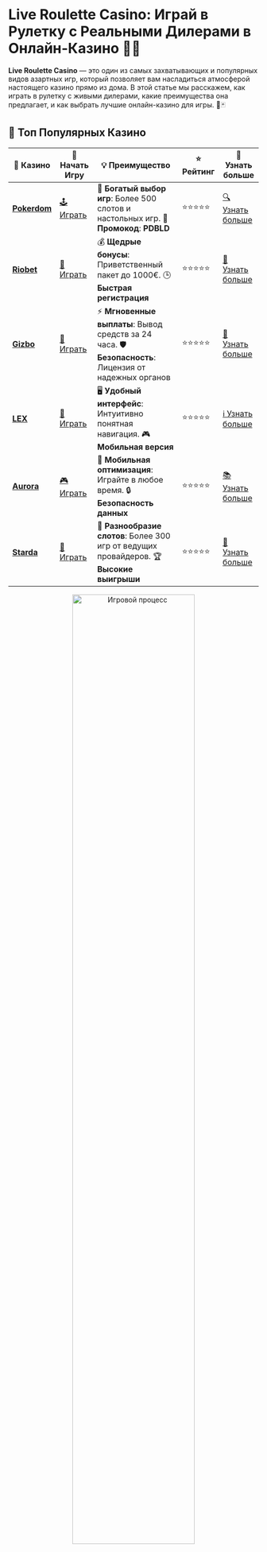 # Live Roulette Casino: Играй в Рулетку с Реальными Дилерами в Онлайн-Казино 🎡💸

**Live Roulette Casino** — это один из самых захватывающих и популярных видов азартных игр, который позволяет вам насладиться атмосферой настоящего казино прямо из дома. В этой статье мы расскажем, как играть в рулетку с живыми дилерами, какие преимущества она предлагает, и как выбрать лучшие онлайн-казино для игры. 🎰🃏

## 🌟 Топ Популярных Казино

| 🎲 **Казино** | 🔗 **Начать Игру** | 💡 **Преимущество** | ⭐ **Рейтинг** | 🔗 **Узнать больше** |
|--------------|---------------------|---------------------|----------------|----------------------|
| [**Pokerdom**](https://brandplay.link/4k77v2yx) | [🕹️ Играть](https://brandplay.link/4k77v2yx) | 🎉 **Богатый выбор игр**: Более 500 слотов и настольных игр. 🎁 **Промокод**: **PDBLD** | ⭐⭐⭐⭐⭐ | [🔍 Узнать больше](https://brandplay.link/4k77v2yx) |
| [**Riobet**](https://brandplay.link/7xBLTPyj) | [🎰 Играть](https://brandplay.link/7xBLTPyj) | 💰 **Щедрые бонусы**: Приветственный пакет до 1000€. 🕒 **Быстрая регистрация** | ⭐⭐⭐⭐⭐ | [📖 Узнать больше](https://brandplay.link/7xBLTPyj) |
| [**Gizbo**](https://brandplay.link/bprXw4YV) | [🎲 Играть](https://brandplay.link/bprXw4YV) | ⚡ **Мгновенные выплаты**: Вывод средств за 24 часа. 🛡️ **Безопасность**: Лицензия от надежных органов | ⭐⭐⭐⭐⭐ | [📝 Узнать больше](https://brandplay.link/bprXw4YV) |
| [**LEX**](https://brandplay.link/zW4hdDFV) | [🤑 Играть](https://brandplay.link/zW4hdDFV) | 🖥️ **Удобный интерфейс**: Интуитивно понятная навигация. 🎮 **Мобильная версия** | ⭐⭐⭐⭐⭐ | [ℹ️ Узнать больше](https://brandplay.link/zW4hdDFV) |
| [**Aurora**](https://10trafic-stat2.com/click/668546556bcc6313411604bd/6766/13032/subaccount) | [🎮 Играть](https://10trafic-stat2.com/click/668546556bcc6313411604bd/6766/13032/subaccount) | 📱 **Мобильная оптимизация**: Играйте в любое время. 🔒 **Безопасность данных** | ⭐⭐⭐⭐⭐ | [📚 Узнать больше](https://10trafic-stat2.com/click/668546556bcc6313411604bd/6766/13032/subaccount) |
| [**Starda**](https://brandplay.link/fB7xwRFL) | [🎯 Играть](https://brandplay.link/fB7xwRFL) | 🎰 **Разнообразие слотов**: Более 300 игр от ведущих провайдеров. 🏆 **Высокие выигрыши** | ⭐⭐⭐⭐⭐ | [🔎 Узнать больше](https://brandplay.link/fB7xwRFL) |

<div align="center">
    <img src="https://i.pinimg.com/originals/1d/b3/25/1db325483acbe642c6d4e6fdd73a4988.gif" alt="Игровой процесс" width="70%">
</div>

## 💎 Лучшие Бонусы и Акции

| 🎲 **Казино** | 🔗 **Начать Игру** | 💡 **Преимущество** | ⭐ **Рейтинг** | 🔗 **Узнать больше** |
|--------------|---------------------|---------------------|----------------|----------------------|
| [**Kometa**](https://brandplay.link/8ZymQJV8) | [🎰 Играть](https://brandplay.link/8ZymQJV8) | 🎁 **Эксклюзивные бонусы**: Регулярные акции и промо. 🔄 **Программы лояльности** | ⭐⭐⭐⭐☆ | [🔍 Узнать больше](https://brandplay.link/8ZymQJV8) |
| [**R7**](https://brandplay.link/bMd3Yjsw) | [🕹️ Играть](https://brandplay.link/bMd3Yjsw) | 🕒 **Круглосуточная поддержка**: Всегда на связи. 💸 **Высокие лимиты** | ⭐⭐⭐⭐☆ | [📖 Узнать больше](https://brandplay.link/bMd3Yjsw) |
| [**7K**](https://brandplay.link/BvQyFShp) | [🎲 Играть](https://brandplay.link/BvQyFShp) | 🌟 **Эксклюзивные бонусы**: Только для VIP игроков. 🎉 **Сезонные акции** | ⭐⭐⭐⭐☆ | [📝 Узнать больше](https://brandplay.link/BvQyFShp) |
| [**Kent**](https://brandplay.link/Fv2WP3js) | [🤑 Играть](https://brandplay.link/Fv2WP3js) | 📈 **Высокий RTP**: Более 98%. 💼 **Профессиональная поддержка** | ⭐⭐⭐⭐☆ | [ℹ️ Узнать больше](https://brandplay.link/Fv2WP3js) |
| [**1Xslots**](https://brandplay.link/hSB1khtr) | [🎮 Играть](https://brandplay.link/hSB1khtr) | 🎉 **Множество акций**: Еженедельные бонусы и турниры. 🛡️ **Безопасность** | ⭐⭐⭐⭐☆ | [📚 Узнать больше](https://brandplay.link/hSB1khtr) |
| [**Gama**](https://brandplay.link/j6NMKsDz) | [🎯 Играть](https://brandplay.link/j6NMKsDz) | 🔍 **Интуитивный интерфейс**: Легкость использования. 🏅 **Престижные турниры** | ⭐⭐⭐⭐☆ | [🔎 Узнать больше](https://brandplay.link/j6NMKsDz) |

<div align="center">
    <img src="https://i.pinimg.com/originals/1d/b3/25/1db325483acbe642c6d4e6fdd73a4988.gif" alt="Игровой процесс" width="70%">
</div>

## 🚀 Быстрые Выигрыши и Поддержка

| 🎲 **Казино** | 🔗 **Начать Игру** | 💡 **Преимущество** | ⭐ **Рейтинг** | 🔗 **Узнать больше** |
|--------------|---------------------|---------------------|----------------|----------------------|
| [**Onion**](https://brandplay.link/zBGRVpQ9) | [🎰 Играть](https://brandplay.link/zBGRVpQ9) | 🤑 **Низкие ставки**: Идеально для начинающих. 🔄 **Быстрые выводы** | ⭐⭐⭐⭐☆ | [🔍 Узнать больше](https://brandplay.link/zBGRVpQ9) |
| [**Чемпион**](https://temon-gter.cfd/go/lRq?p80412p304504pcc44t17455) | [🕹️ Играть](https://temon-gter.cfd/go/lRq?p80412p304504pcc44t17455) | 🏅 **Лояльная программа**: Награды за активность. 🎁 **Ежемесячные бонусы** | ⭐⭐⭐⭐☆ | [📖 Узнать больше](https://temon-gter.cfd/go/lRq?p80412p304504pcc44t17455) |
| [**Vavada**](https://vavadapartner.pro/?promo=ea5c9275-6854-4505-94fc-95ab18221945-linkb2) | [🎲 Играть](https://vavadapartner.pro/?promo=ea5c9275-6854-4505-94fc-95ab18221945-linkb2) | 🚀 **Быстрая регистрация**: Начните играть мгновенно. 🔐 **Безопасные транзакции** | ⭐⭐⭐⭐☆ | [📝 Узнать больше](https://vavadapartner.pro/?promo=ea5c9275-6854-4505-94fc-95ab18221945-linkb2) |
| [**Friends**](https://gofriends.kim/linkb2) | [🤑 Играть](https://gofriends.kim/linkb2) | 🤝 **Социальные игры**: Играйте с друзьями. 🌐 **Мультиплатформенность** | ⭐⭐⭐⭐☆ | [ℹ️ Узнать больше](https://gofriends.kim/linkb2) |
| [**1WIN**](https://brandplay.link/smXVpBbG) | [🎮 Играть](https://brandplay.link/smXVpBbG) | 🏆 **Спортивные ставки**: Широкий выбор видов спорта. 💵 **Высокие коэффициенты** | ⭐⭐⭐⭐☆ | [📚 Узнать больше](https://brandplay.link/smXVpBbG) |
| [**Drip**](https://drp-ircp01.com/c07e6a3db) | [🎯 Играть](https://drp-ircp01.com/c07e6a3db) | 🌐 **Инновационные игры**: Новейшие игровые технологии. 🛡️ **Высокая безопасность** | ⭐⭐⭐⭐☆ | [🔎 Узнать больше](https://drp-ircp01.com/c07e6a3db) |
| [**JoyCasino**](https://rpc30.call2me.pro/?/ru/registration?apkpop=0&partner=p24970p3291217pc98f) | [🎰 Играть](https://rpc30.call2me.pro/?/ru/registration?apkpop=0&partner=p24970p3291217pc98f) | 🎁 **Приятные бонусы**: Ежедневные акции и подарки. 🕹️ **Разнообразие игр** | ⭐⭐⭐⭐☆ | [🔍 Узнать больше](https://rpc30.call2me.pro/?/ru/registration?apkpop=0&partner=p24970p3291217pc98f) |

<div align="center">
    <img src="https://i.pinimg.com/originals/1d/b3/25/1db325483acbe642c6d4e6fdd73a4988.gif" alt="Игровой процесс" width="70%">
</div>
---

✨ **Выбирайте лучшее казино для себя и наслаждайтесь игрой! Удачи!** ✨

## Что Такое Live Roulette? 🧐

**Live Roulette** — это онлайн-игра в рулетку с реальными дилерами, которые ведут игру в реальном времени. Игроки могут наблюдать за процессом через видеотрансляцию и делать ставки так же, как и в обычном казино. Рулетка с живыми дилерами дает возможность погрузиться в атмосферу реального казино, не выходя из дома.

В отличие от стандартных онлайн-слотов или рулетки с генератором случайных чисел, в live-рулетке результат зависит от живого дилера и настоящего колеса рулетки, что делает игру еще более увлекательной и непредсказуемой.

## Как Играть в Live Roulette? 🎡

Играть в **live roulette** несложно, но важно понимать основные правила игры и особенности работы с реальным дилером. Вот несколько шагов, которые помогут вам начать:

### 1. Выбор Казино с Живыми Дилерами 🏨

Первое, что вам нужно сделать, — это выбрать онлайн-казино, которое предлагает игру в рулетку с реальными дилерами. Обратите внимание на казино с хорошей репутацией и лицензией. Убедитесь, что казино предлагает игры от известных провайдеров, таких как Evolution Gaming или Playtech.

- **Как выбрать?** Ищите казино с разнообразными вариантами рулетки, такими как европейская, американская и французская рулетка. Также обратите внимание на качество видео и удобство интерфейса.

### 2. Выбор Стола и Дилера 🎲

После регистрации в казино вы можете выбрать стол с рулеткой. В большинстве казино есть несколько столов с различными лимитами ставок. Вы можете выбрать стол, который подходит вам по ставкам, и присоединиться к игре.

- **Как выбрать стол?** Выбирайте стол с лимитами, которые вам подходят, и следите за активностью дилера, чтобы выбрать наиболее комфортный стол для игры.

### 3. Ставки и Игровой Процесс 💵

Когда вы выбрали стол, перед вами будет виртуальный стол с колесом рулетки. Дилер будет крутить колесо, а вы должны сделать свою ставку. Возможности ставок включают ставки на отдельные числа, группы чисел, цвета и другие варианты.

- **Как сделать ставку?** Выбирайте число или сектор на виртуальном поле и ставьте соответствующую сумму. После этого дилер крутит колесо, и вы ждете, пока мячик остановится на одном из секторов.

### 4. Результаты и Выплаты 💸

После того как колесо остановится, дилер объявляет результаты. Если ваша ставка оказалась выигрышной, вы получите выплату в зависимости от того, на что вы ставили. В рулетке есть различные коэффициенты для ставок: например, ставка на одно число обычно выплачивается 35 к 1, а на красное или черное — 1 к 1.

## Виды Live Roulette в Онлайн-Казино 🎡

В разных онлайн-казино доступны разные версии **live roulette**. Вот несколько популярных типов рулетки, которые вы можете встретить:

### 1. Европейская Рулетка 🎰

Европейская рулетка — это одна из самых популярных версий игры. Она имеет 37 секторов на колесе, включая числа от 0 до 36. Рулетка с одним нулём даёт более высокие шансы на выигрыш для игроков по сравнению с американской версией.

- **Особенности**: Один ноль (0), что снижает преимущество казино.

### 2. Американская Рулетка 🇺🇸

В американской рулетке есть два нуля — 0 и 00. Это делает преимущество казино чуть выше, чем в европейской версии.

- **Особенности**: Дополнительный сектор (00), который увеличивает преимущество казино.

### 3. Французская Рулетка 🇫🇷

Французская рулетка схожа с европейской, но у неё есть дополнительная особенность — правила "La Partage" или "En Prison". Эти правила дают игрокам шанс вернуть половину ставки, если выпадает ноль.

- **Особенности**: Правило возврата части ставки при выпадении нуля.

### 4. Супер Быстрая Рулетка ⚡

Это вариант рулетки с ускоренным темпом игры. Здесь вы можете делать ставки и наблюдать за вращением колеса быстрее, чем в обычной игре.

- **Особенности**: Ускоренный процесс игры, который нравится игрокам, ищущим более динамичную атмосферу.

### 5. VIP Рулетка 💎

Для высоких ставок есть VIP-столы, где ставки могут быть гораздо выше, чем на обычных столах. Это отличный выбор для опытных игроков, которые ищут экстравагантные условия для игры.

- **Особенности**: Более высокие лимиты ставок и эксклюзивные условия для игроков.

## Преимущества Игры в Live Roulette Casino 🎉

Игры с живыми дилерами предлагают множество преимуществ, и вот почему они так популярны:

### 1. Атмосфера Реального Казино 🏰

Игры с живыми дилерами максимально приближены к настоящему казино. Вы можете общаться с дилером и другими игроками, что создает ощущение реального казино, даже если вы играете дома.

### 2. Прозрачность и Честность 🔍

Поскольку все действия происходят в реальном времени, вы можете быть уверены, что игра честная. Вы видите каждый ход дилера, что даёт вам уверенность в том, что результат не манипулируется.

### 3. Разнообразие Ставок и Столов 💸

Live roulette казино предлагают огромное разнообразие столов с разными лимитами ставок, что позволяет игрокам выбирать столы в зависимости от их бюджета и предпочтений.

### 4. Доступность и Удобство 📱

Вы можете играть в рулетку с живым дилером прямо со своего компьютера или мобильного устройства, не выходя из дома. Это делает игру удобной и доступной для всех.

### 5. Общение с Дилером и Игроками 🗣️

Во время игры вы можете общаться с дилером и другими игроками через чат. Это добавляет игре социальный элемент и делает её более увлекательной.

## Советы по Игре в Live Roulette 🎮

1. **Управляйте своим банкроллом**: Важно не только делать ставки, но и контролировать свой бюджет. Не рискуйте больше, чем готовы потерять.
2. **Выбирайте подходящий стол**: Если вы новичок, начните с таблиц с низкими ставками. Для опытных игроков есть столы с более высокими лимитами.
3. **Используйте стратегии**: Есть несколько стратегий для игры в рулетку, такие как стратегия Мартингейл или д’Аламбер. Используйте их с умом.

## Часто Задаваемые Вопросы ❓

### 1. Где можно играть в live roulette? 🎰

Вы можете играть в live roulette в большинстве лицензированных онлайн-казино, которые предлагают игры с живыми дилерами. Убедитесь, что казино имеет хорошую репутацию и предоставляют качественные игры от известных провайдеров.

### 2. Нужно ли скачивать приложение для игры в live roulette? 📱

Нет, большинство казино предлагают игры с живыми дилерами прямо через браузер, так что вам не нужно скачивать отдельное приложение.

### 3. Как выбрать лучший стол для игры в рулетку с живым дилером? 🎯

Выберите стол с подходящими ставками и убедитесь, что он подходит вашему стилю игры. Обратите внимание на скорость игры, а также на качество видеотрансляции и общения с дилером.

## Заключение

**Live roulette casino** — это отличный способ насладиться азартом настоящей рулетки с живыми дилерами. Атмосфера реального казино, честность игры и возможность общения с другими игроками делают этот опыт уникальным. Выбирайте казино с живыми дилерами, соблюдайте стратегии и наслаждайтесь игрой! 🎉💸
